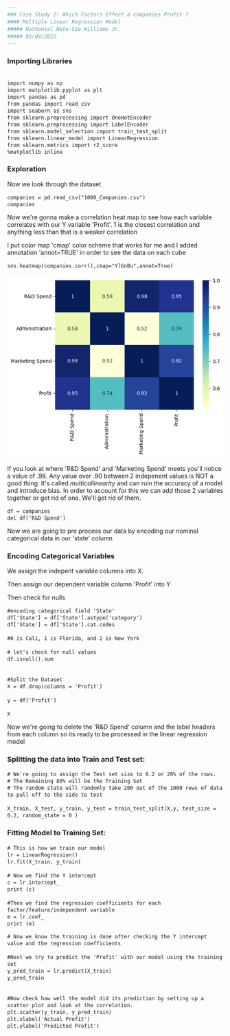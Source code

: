 ```yaml
---
### Case Study 2: Which Factors Effect a companies Profit ? 
#### Multiple Linear Regression Model
##### Nathaniel Nete-Sie Williams Jr.
##### 01/09/2022
---
```


### Importing Libraries 

```

import numpy as np
import matplotlib.pyplot as plt
import pandas as pd
from pandas import read_csv
import seaborn as sns
from sklearn.preprocessing import OneHotEncoder
from sklearn.preprocessing import LabelEncoder
from sklearn.model_selection import train_test_split
from sklearn.linear_model import LinearRegression
from sklearn.metrics import r2_score
%matplotlib inline
```
### Exploration

Now we look through the dataset 
```
companies = pd.read_csv("1000_Companies.csv")
companies
```
Now we're gonna make a correlation heat map to see how each variable correlates with our Y variable 'Profit'. 1 is the closest correlation and anything less than that is a weaker correlation 

I put color map 'cmap' color scheme that works for me and I added annotation 'annot=TRUE' in order to see the data on each cube 
```
sns.heatmap(companies.corr(),cmap="YlGnBu",annot=True)
```
![](https://github.com/netesie/Predicting-a-Companies-Profits-w-Linear-Regression-/blob/main/heatmap.png "Correlation Heatmap")


If you look at where 'R&D Spend' and 'Marketing Spend' meets you'll notice a value of .98. Any value over .90 between 2 indepenent values is NOT a good thing. It's called _multicollinearity_ and can ruin the accuracy of a model and introduce bias. In order to account for this we can add those 2 variables together or get rid of one. We'll get rid of them.

```
df = companies
del df['R&D Spend']
```

Now we are going to pre process our data by encoding our nominal categorical data in our 'state' column

### Encoding Categorical Variables

We assign the indepent variable columns into X. 

Then assign our dependent variable column 'Profit' into Y

Then check for nulls

```
#encoding categorical field 'State'
df['State'] = df['State'].astype('category')
df['State'] = df['State'].cat.codes

#0 is Cali, 1 is Florida, and 2 is New York

# let's check for null values
df.isnull().sum


#Split the Dataset 
X = df.drop(columns = 'Profit')

y = df['Profit']

X

```

Now we're going to delete the 'R&D Spend' column and the label headers from each column so its ready to be processed in the linear regression model

### Splitting the data into Train and Test set:

```
# We're going to assign the Test set size to 0.2 or 20% of the rows. 
# The Remaining 80% will be the Training Set
# The random state will randomly take 200 out of the 1000 rows of data to pull off to the side to test 

X_train, X_test, y_train, y_test = train_test_split(X,y, test_size = 0.2, random_state = 0 )
```
### Fitting Model to Training Set:

```
# This is how we train our model
lr = LinearRegression()
lr.fit(X_train, y_train)

# Now we find the Y intercept
c = lr.intercept_
print (c)

#Then we find the regression coefficients for each factor/feature/independent variable
m = lr.coef_
print (m)

```
```
# Now we know the training is done after checking the Y intercept value and the regression coefficients  

#Next we try to predict the 'Profit' with our model using the training set
y_pred_train = lr.predict(X_train)
y_pred_train


#Now check how well the model did its prediction by setting up a scatter plot and look at the correlation.
plt.scatter(y_train, y_pred_train)
plt.xlabel('Actual Profit')
plt.ylabel('Predicted Profit')
```

